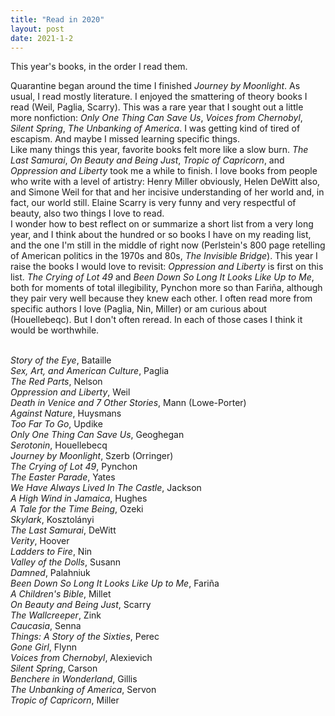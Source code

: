 ```yaml
---
title: "Read in 2020"
layout: post
date: 2021-1-2
---
```

This year's books, in the order I read them.

<p>Quarantine began around the time I finished <i>Journey by Moonlight</i>. As usual, I read mostly literature. I enjoyed the smattering of theory books I read (Weil, Paglia, Scarry). This was a rare year that I sought out a little more nonfiction: <i>Only One Thing Can Save Us</i>, <i>Voices from Chernobyl</i>, <i>Silent Spring</i>, <i>The Unbanking of America</i>. I was getting kind of tired of escapism. And maybe I missed learning specific things.
<br>Like many things this year, favorite books felt more like a slow burn. <i>The Last Samurai</i>, <i>On Beauty and Being Just</i>, <i>Tropic of Capricorn</i>, and <i>Oppression and Liberty</i> took me a while to finish. I love books from people who write with a level of artistry: Henry Miller obviously, Helen DeWitt also, and Simone Weil for that and her incisive understanding of her world and, in fact, our world still. Elaine Scarry is very funny and very respectful of beauty, also two things I love to read.
<br>I wonder how to best reflect on or summarize a short list from a very long year, and I think about the hundred or so books I have on my reading list, and the one I'm still in the middle of right now (Perlstein's 800 page retelling of American politics in the 1970s and 80s, <i>The Invisible Bridge</i>). This year I raise the books I would love to revisit: <i>Oppression and Liberty</i> is first on this list. <i>The Crying of Lot 49</i> and <i>Been Down So Long It Looks Like Up to Me</i>, both for moments of total illegibility, Pynchon more so than Fariña, although they pair very well because they knew each other. I often read more from specific authors I love (Paglia, Nin, Miller) or am curious about (Houellebeqc). But I don't often reread. In each of those cases I think it would be worthwhile. 

<br><i>Story of the Eye</i>, Bataille
<br><i>Sex, Art, and American Culture</i>, Paglia
<br><i>The Red Parts</i>, Nelson
<br><i>Oppression and Liberty</i>, Weil
<br><i>Death in Venice and 7 Other Stories</i>, Mann (Lowe-Porter)
<br><i>Against Nature</i>, Huysmans
<br><i>Too Far To Go</i>, Updike
<br><i>Only One Thing Can Save Us</i>, Geoghegan
<br><i>Serotonin</i>, Houellebecq
<br><i>Journey by Moonlight</i>, Szerb (Orringer)
<br><i>The Crying of Lot 49</i>, Pynchon
<br><i>The Easter Parade</i>, Yates
<br><i>We Have Always Lived In The Castle</i>, Jackson
<br><i>A High Wind in Jamaica</i>, Hughes
<br><i>A Tale for the Time Being</i>, Ozeki
<br><i>Skylark</i>, Kosztolányi
<br><i>The Last Samurai</i>, DeWitt
<br><i>Verity</i>, Hoover
<br><i>Ladders to Fire</i>, Nin
<br><i>Valley of the Dolls</i>, Susann
<br><i>Damned</i>, Palahniuk
<br><i>Been Down So Long It Looks Like Up to Me</i>, Fariña
<br><i>A Children's Bible</i>, Millet
<br><i>On Beauty and Being Just</i>, Scarry
<br><i>The Wallcreeper</i>, Zink
<br><i>Caucasia</i>, Senna
<br><i>Things: A Story of the Sixties</i>, Perec
<br><i>Gone Girl</i>, Flynn
<br><i>Voices from Chernobyl</i>, Alexievich
<br><i>Silent Spring</i>, Carson
<br><i>Benchere in Wonderland</i>, Gillis
<br><i>The Unbanking of America</i>, Servon
<br><i>Tropic of Capricorn</i>, Miller

